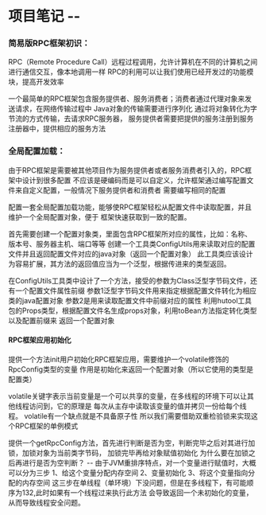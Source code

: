 # 项目笔记 -- 

### 简易版RPC框架初识： 

RPC（Remote Procedure Call）远程过程调用，允许计算机在不同的计算机之间进行通信交互，像本地调用一样
RPC的利用可以让我们使用已经开发过的功能模块，提高开发效率

一个最简单的RPC框架包含服务提供者、服务消费者；消费者通过代理对象来发送请求，在网络传输过程中
Java对象的传输需要进行序列化 通过将对象转化为字节流的方式传输，去请求RPC服务器，
服务提供者需要把提供的服务注册到服务注册器中，提供相应的服务方法


### 全局配置加载：

由于RPC框架是需要被其他项目作为服务提供者或者服务消费者引入的，RPC框架中设计到很多配置
不应该是硬编码而是可以自定义，允许框架通过编写配置文件来自定义配置，一般情况下服务提供者和消费者
需要编写相同的配置

配置一套全局配置加载功能，能够使RPC框架轻松从配置文件中读取配置，并且维护一个全局配置对象，便于
框架快速获取到一致的配置。

首先需要创建一个配置对象类，里面包含RPC框架所对应的属性，比如：名称、版本号、服务器主机、端口等等
创建一个工具类ConfigUtils用来读取对应的配置文件并且返回配置文件对应的java对象（返回一个配置对象）
此工具类应该设计为容易扩展，其方法的返回值应当为一个泛型，根据传进来的类型返回。

在ConfigUtils工具类中设计了一个方法，接受的参数为Class<T>泛型字节码文件，还有一个配置文件属性前缀
参数1泛型字节码文件用来指定根据配置文件转化为相应类的java配置对象
参数2是用来读取配置文件中前缀对应的属性
利用hutool工具包的Props类型，根据配置文件名生成props对象，利用toBean方法指定转化类型以及配置前缀来
返回一个配置对象

#### RPC框架应用初始化
提供一个方法init用户初始化RPC框架应用，需要维护一个volatile修饰的RpcConfig类型的变量
作用是初始化来返回一个配置对象（所以它使用的类型是配置类）

volatile关键字表示当前变量是一个可以共享的变量，在多线程的环境下可以让其他线程访问到，它的原理是
每次从主存中读取该变量的值并拷贝一份给每个线程。
volatile有一个缺点就是不具备原子性 所以我们需要借助双重检验锁来实现这个RPC框架的单例模式

提供一个getRpcConfig方法，首先进行判断是否为空，判断完毕之后对其进行加锁，加锁对象为当前类字节码，
加锁完毕再给对象赋值初始化
为什么要在加锁之后再进行是否为空判断？ -- 由于JVM重排序特点，对一个变量进行赋值时，大概可以分为三步
1、给这个变量分配内存空间   2、变量初始化     3、将这个变量指向分配的内存空间
这三步在单线程（单环境）下没问题，但是在多线程下，有可能顺序为132,此时如果有一个线程过来执行此方法
会导致返回一个未初始化的变量，从而导致线程安全问题。
